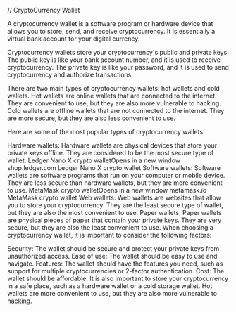 // CryptoCurrency Wallet

A cryptocurrency wallet is a software program or hardware device that allows you to store, send, and receive cryptocurrency. It is essentially a virtual bank account for your digital currency.

Cryptocurrency wallets store your cryptocurrency's public and private keys. The public key is like your bank account number, and it is used to receive cryptocurrency. The private key is like your password, and it is used to send cryptocurrency and authorize transactions.

There are two main types of cryptocurrency wallets: hot wallets and cold wallets. Hot wallets are online wallets that are connected to the internet. They are convenient to use, but they are also more vulnerable to hacking. Cold wallets are offline wallets that are not connected to the internet. They are more secure, but they are also less convenient to use.

Here are some of the most popular types of cryptocurrency wallets:

Hardware wallets: Hardware wallets are physical devices that store your private keys offline. They are considered to be the most secure type of wallet.
Ledger Nano X crypto walletOpens in a new window
shop.ledger.com
Ledger Nano X crypto wallet
Software wallets: Software wallets are software programs that run on your computer or mobile device. They are less secure than hardware wallets, but they are more convenient to use.
MetaMask crypto walletOpens in a new window
metamask.io
MetaMask crypto wallet
Web wallets: Web wallets are websites that allow you to store your cryptocurrency. They are the least secure type of wallet, but they are also the most convenient to use.
Paper wallets: Paper wallets are physical pieces of paper that contain your private keys. They are very secure, but they are also the least convenient to use.
When choosing a cryptocurrency wallet, it is important to consider the following factors:

Security: The wallet should be secure and protect your private keys from unauthorized access.
Ease of use: The wallet should be easy to use and navigate.
Features: The wallet should have the features you need, such as support for multiple cryptocurrencies or 2-factor authentication.
Cost: The wallet should be affordable.
It is also important to store your cryptocurrency in a safe place, such as a hardware wallet or a cold storage wallet. Hot wallets are more convenient to use, but they are also more vulnerable to hacking.